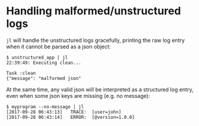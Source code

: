 # Handling malformed/unstructured logs

`jl` will handle the unstructured logs gracefully, printing the raw log entry when it cannot be parsed as a json object:

    $ unstructured_app | jl
    22:39:49: Executing clean...
    
    Task :clean
    {"message": "malformed json"

At the same time, any valid json will be interpreted as a structured log entry, even when some json keys are missing (e.g. no message):

    $ myprogram --no-message | jl
    [2017-09-28 06:43:13]   TRACE:  [user=john]
    [2017-09-28 06:43:14]   ERROR:  [@version=1.0.0]

